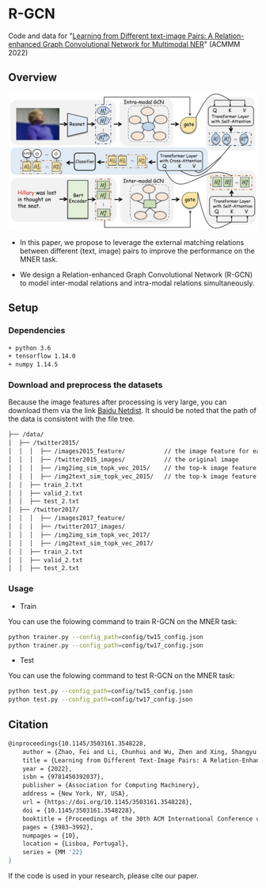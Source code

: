 # R-GCN
Code and data for "[Learning from Different text-image Pairs: A Relation-enhanced Graph Convolutional Network for Multimodal NER](https://dl.acm.org/doi/10.1145/3503161.3548228)" (ACMMM 2022)

## Overview


<img src="figs/R-GCN.jpg" style="width:200px height:300px" />

- In this paper, we propose to leverage the external matching relations between different (text, image) pairs to improve the performance on the MNER task.

- We design a Relation-enhanced Graph Convolutional Network (R-GCN) to model inter-modal relations and intra-modal relations simultaneously. 

## Setup

### Dependencies

```bash
+ python 3.6
+ tensorflow 1.14.0
+ numpy 1.14.5
```

### Download and preprocess the datasets

Because the image features after processing is very large, you can download them via the link [Baidu Netdist](https://pan.baidu.com/s/1wMj5v0xpPgMSjqaymmuJrw?pwd=9ArR). It should be noted that the path of the data is consistent with the file tree.

```sh
├── /data/
│  ├── /twitter2015/
│  │  │  ├── /images2015_feature/	        // the image feature for each image
│  │  │  ├── /twitter2015_images/	        // the original image
│  │  │  ├── /img2img_sim_topk_vec_2015/	// the top-k image feature for each image
│  │  │  ├── /img2text_sim_topk_vec_2015/	// the top-k image feature for each sentence
│  │  ├── train_2.txt
│  │  ├── valid_2.txt
│  │  ├── test_2.txt
│  ├── /twitter2017/
│  │  │  ├── /images2017_feature/
│  │  │  ├── /twitter2017_images/
│  │  │  ├── /img2img_sim_topk_vec_2017/
│  │  │  ├── /img2text_sim_topk_vec_2017/
│  │  ├── train_2.txt
│  │  ├── valid_2.txt
│  │  ├── test_2.txt
```


### Usage

- Train

You can use the folowing command to train R-GCN on the MNER task:

```bash
python trainer.py --config_path=config/tw15_config.json
python trainer.py --config_path=config/tw17_config.json
```

- Test

You can use the folowing command to test R-GCN on the MNER task:

```bash
python test.py --config_path=config/tw15_config.json
python test.py --config_path=config/tw17_config.json
```


## Citation
```bash
@inproceedings{10.1145/3503161.3548228,
    author = {Zhao, Fei and Li, Chunhui and Wu, Zhen and Xing, Shangyu and Dai, Xinyu},
    title = {Learning from Different Text-Image Pairs: A Relation-Enhanced Graph Convolutional Network for Multimodal NER},
    year = {2022},
    isbn = {9781450392037},
    publisher = {Association for Computing Machinery},
    address = {New York, NY, USA},
    url = {https://doi.org/10.1145/3503161.3548228},
    doi = {10.1145/3503161.3548228},
    booktitle = {Proceedings of the 30th ACM International Conference on Multimedia},
    pages = {3983–3992},
    numpages = {10},
    location = {Lisboa, Portugal},
    series = {MM '22}
}
```
If the code is used in your research, please cite our paper.
